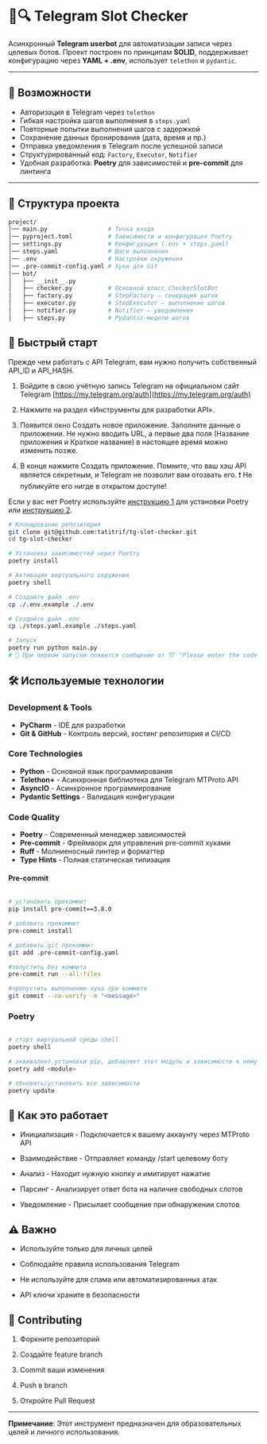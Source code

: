 # 🤖🔍 Telegram Slot Checker

Асинхронный **Telegram userbot** для автоматизации записи через целевых ботов.
Проект построен по принципам **SOLID**, поддерживает конфигурацию через **YAML + .env**, использует `telethon` и `pydantic`.

---

## 🚀 Возможности

- Авторизация в Telegram через `telethon`
- Гибкая настройка шагов выполнения в `steps.yaml`
- Повторные попытки выполнения шагов с задержкой
- Сохранение данных бронирования (дата, время и пр.)
- Отправка уведомления в Telegram после успешной записи
- Структурированный код: `Factory`, `Executor`, `Notifier`
- Удобная разработка: **Poetry** для зависимостей и **pre-commit** для линтинга

---

## 📂 Структура проекта

```bash
project/
│── main.py                 # Точка входа
│── pyproject.toml          # Зависимости и конфигурация Poetry
│── settings.py             # Конфигурация (.env + steps.yaml)
│── steps.yaml              # Шаги выполнения
│── .env                    # Настройки окружения
│── .pre-commit-config.yaml # Хуки для Git
│── bot/
│   ├── __init__.py
│   ├── checker.py          # Основной класс CheckerSlotBot
│   ├── factory.py          # StepFactory — генерация шагов
│   ├── executor.py         # StepExecutor — выполнение шагов
│   ├── notifier.py         # Notifier — уведомления
│   ├── steps.py            # Pydantic-модели шагов
```

## 🚀 Быстрый старт

Прежде чем работать с API Telegram, вам нужно получить собственный API_ID и API_HASH.

1. Войдите в свою учётную запись Telegram на официальном сайт Telegram [https://my.telegram.org/auth](https://my.telegram.org/auth)

2. Нажмите на раздел «Инструменты для разработки API».

3. Появится окно Создать новое приложение. Заполните данные о приложении. Не нужно вводить URL, а первые два поля (Название приложения и Краткое название) в настоящее время можно изменить позже.

4. В конце нажмите Создать приложение. Помните, что ваш хэш API является секретным, и Telegram не позволит вам отозвать его. ❗️ Не публикуйте его нигде в открытом доступе!

Если у вас нет Poetry используйте [инструкцию 1](https://python-poetry.org/docs/#installation) для установки Poetry или [инструкцию 2](https://github.com/python-poetry/install.python-poetry.org).

```bash
# Клонирование репозитория
git clone git@github.com:tatitrif/tg-slot-checker.git
cd tg-slot-checker

# Установка зависимостей через Poetry
poetry install

# Активация виртуального окружения
poetry shell

# Создайте файл .env
cp ./.env.example ./.env

# Создайте файл .env
cp ./steps.yaml.example ./steps.yaml

# Запуск
poetry run python main.py
# 📌 При первом запуске появится сообщение от ТГ "Please enter the code you received:", к вам придет сообщение от **Telegram** нужно его ввести в приложение. Если введете несколько раз неправильный код ваше приложение заблокирует отправку сообщений на сутки

```

## 🛠️ Используемые технологии

### Development & Tools

- **PyCharm** - IDE для разработки
- **Git & GitHub** - Контроль версий, хостинг репозитория и CI/CD

### Core Technologies

- **Python** - Основной язык программирования
- **Telethon+** - Асинхронная библиотека для Telegram MTProto API
- **AsyncIO** - Асинхронное программирование
- **Pydantic Settings** - Валидация конфигурации

### Code Quality

- **Poetry** - Современный менеджер зависимостей
- **Pre-commit** - Фреймворк для управления pre-commit хуками
- **Ruff** - Молниеносный линтер и форматтер
- **Type Hints** - Полная статическая типизация

#### Pre-commit

```bash

# установить прекоммит
pip install pre-commit==3.8.0

# добавить прекоммит
pre-commit install

# добавить git прекоммит
git add .pre-commit-config.yaml

#запустить без коммита
pre-commit run --all-files

#пропустить выполнение хука при коммите
git commit --no-verify -m "<message>"

```

### Poetry

```bash

# старт виртуальной среды shell
poetry shell

# эквивалент установки pip, добавляет этот модуль и зависимости к нему
poetry add <module>

# обновить/установить все зависимости
poetry update

```

## 🎯 Как это работает

- Инициализация - Подключается к вашему аккаунту через MTProto API

- Взаимодействие - Отправляет команду /start целевому боту

- Анализ - Находит нужную кнопку и имитирует нажатие

- Парсинг - Анализирует ответ бота на наличие свободных слотов

- Уведомление - Присылает сообщение при обнаружении слотов

## ⚠️ Важно

- Используйте только для личных целей

- Соблюдайте правила использования Telegram

- Не используйте для спама или автоматизированных атак

- API ключи храните в безопасности

## 🤝 Contributing

1. Форкните репозиторий

2. Создайте feature branch

3. Commit ваши изменения

4. Push в branch

5. Откройте Pull Request

---

**Примечание**: Этот инструмент предназначен для образовательных целей и личного использования.
